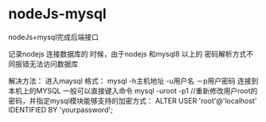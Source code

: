 # nodeJs-mysql
nodeJs+mysql完成后端接口

记录nodejs 连接数据库的 时候，由于nodejs 和mysql8 以上的 密码解析方式不同报错无法访问数据库

解决方法：
进入maysql
    格式： mysql -h主机地址 -u用户名 －p用户密码 
    连接到本机上的MYSQL 一般可以直接键入命令
    mysql -uroot -p1
    //重新修改用户root的密码，并指定mysql模块能够支持的加密方式：
    ALTER USER 'root'@'localhost' IDENTIFIED BY 'yourpassword';

